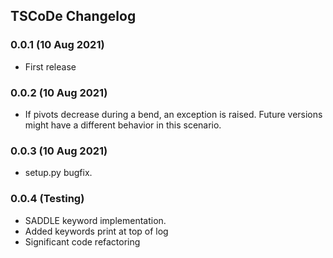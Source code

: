 ## TSCoDe Changelog

### 0.0.1 (10 Aug 2021)
- First release

### 0.0.2 (10 Aug 2021)
- If pivots decrease during a bend, an exception is raised. Future versions might have a different behavior in this scenario.

### 0.0.3 (10 Aug 2021)
- setup.py bugfix.

### 0.0.4 (Testing)
- SADDLE keyword implementation.
- Added keywords print at top of log
- Significant code refactoring